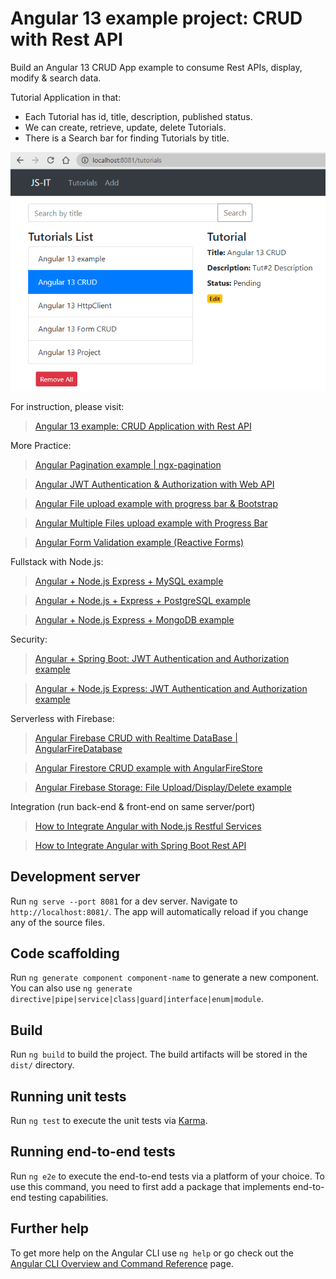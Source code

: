 # Angular 13 example project: CRUD with Rest API

Build an Angular 13 CRUD App example to consume Rest APIs, display, modify & search data.

Tutorial Application in that:
- Each Tutorial has id, title, description, published status.
- We can create, retrieve, update, delete Tutorials.
- There is a Search bar for finding Tutorials by title.

![angular-13-example-crud-app](angular-13-example-crud-app.png)

For instruction, please visit:
> [Angular 13 example: CRUD Application with Rest API](https://www.github.com/JS-IT/angular-13-crud-example/)

More Practice:
> [Angular Pagination example | ngx-pagination](https://www.github.com/JS-IT/angular-12-pagination-ngx/)

> [Angular JWT Authentication & Authorization with Web API](https://www.github.com/JS-IT/angular-12-jwt-auth/)

> [Angular File upload example with progress bar & Bootstrap](https://www.github.com/JS-IT/angular-12-file-upload/)

> [Angular Multiple Files upload example with Progress Bar](https://www.github.com/JS-IT/angular-12-multiple-file-upload/)

> [Angular Form Validation example (Reactive Forms)](https://www.github.com/JS-IT/angular-12-form-validation/)

Fullstack with Node.js:

> [Angular + Node.js Express + MySQL example](https://www.github.com/JS-IT/angular-12-node-js-express-mysql/)

> [Angular + Node.js + Express + PostgreSQL example](https://www.github.com/JS-IT/angular-12-node-js-express-postgresql/)

> [Angular + Node.js Express + MongoDB example](https://www.github.com/JS-IT/angular-12-mongodb-node-js-express/)

Security:
> [Angular + Spring Boot: JWT Authentication and Authorization example](https://www.github.com/JS-IT/angular-12-spring-boot-jwt-auth/)

> [Angular + Node.js Express: JWT Authentication and Authorization example](https://www.github.com/JS-IT/node-js-angular-12-jwt-auth/)

Serverless with Firebase:
> [Angular Firebase CRUD with Realtime DataBase | AngularFireDatabase](https://www.github.com/JS-IT/angular-12-firebase-crud/)

> [Angular Firestore CRUD example with AngularFireStore](https://www.github.com/JS-IT/angular-12-firestore-crud-angularfirestore/)

> [Angular Firebase Storage: File Upload/Display/Delete example](https://www.github.com/JS-IT/angular-12-file-upload-firebase-storage/)

Integration (run back-end & front-end on same server/port)
> [How to Integrate Angular with Node.js Restful Services](https://www.github.com/JS-IT/integrate-angular-10-node-js/)

> [How to Integrate Angular with Spring Boot Rest API](https://www.github.com/JS-IT/integrate-angular-12-spring-boot/)

## Development server

Run `ng serve --port 8081` for a dev server. Navigate to `http://localhost:8081/`. The app will automatically reload if you change any of the source files.

## Code scaffolding

Run `ng generate component component-name` to generate a new component. You can also use `ng generate directive|pipe|service|class|guard|interface|enum|module`.

## Build

Run `ng build` to build the project. The build artifacts will be stored in the `dist/` directory.

## Running unit tests

Run `ng test` to execute the unit tests via [Karma](https://karma-runner.github.io).

## Running end-to-end tests

Run `ng e2e` to execute the end-to-end tests via a platform of your choice. To use this command, you need to first add a package that implements end-to-end testing capabilities.

## Further help

To get more help on the Angular CLI use `ng help` or go check out the [Angular CLI Overview and Command Reference](https://angular.io/cli) page.